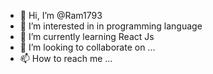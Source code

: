 - 👋 Hi, I’m @Ram1793
- 👀 I’m interested in in programming language
- 🌱 I’m currently learning React Js
- 💞️ I’m looking to collaborate on ...
- 📫 How to reach me ...

<!---
Ram1793/Ram1793 is a ✨ special ✨ repository because its `README.md` (this file) appears on your GitHub profile.
You can click the Preview link to take a look at your changes.
--->
